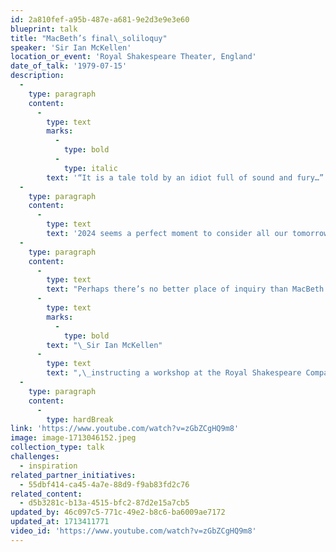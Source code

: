 ```yaml
---
id: 2a810fef-a95b-487e-a681-9e2d3e9e3e60
blueprint: talk
title: "MacBeth’s final\_soliloquy"
speaker: 'Sir Ian McKellen'
location_or_event: 'Royal Shakespeare Theater, England'
date_of_talk: '1979-07-15'
description:
  -
    type: paragraph
    content:
      -
        type: text
        marks:
          -
            type: bold
          -
            type: italic
        text: '“It is a tale told by an idiot full of sound and fury…”'
  -
    type: paragraph
    content:
      -
        type: text
        text: '2024 seems a perfect moment to consider all our tomorrows…'
  -
    type: paragraph
    content:
      -
        type: text
        text: "Perhaps there’s no better place of inquiry than MacBeth’s final\_soliloquy, no more eloquent an agent than"
      -
        type: text
        marks:
          -
            type: bold
        text: "\_Sir Ian McKellen"
      -
        type: text
        text: ",\_instructing a workshop at the Royal Shakespeare Company in\_1979.\_"
  -
    type: paragraph
    content:
      -
        type: hardBreak
link: 'https://www.youtube.com/watch?v=zGbZCgHQ9m8'
image: image-1713046152.jpeg
collection_type: talk
challenges:
  - inspiration
related_partner_initiatives:
  - 55dbf414-ca45-4a7e-88d9-f9ab83fd2c76
related_content:
  - d5b3281c-b13a-4515-bfc2-87d2e15a7cb5
updated_by: 46c097c5-771c-49e2-b8c6-ba6009ae7172
updated_at: 1713411771
video_id: 'https://www.youtube.com/watch?v=zGbZCgHQ9m8'
---
```

